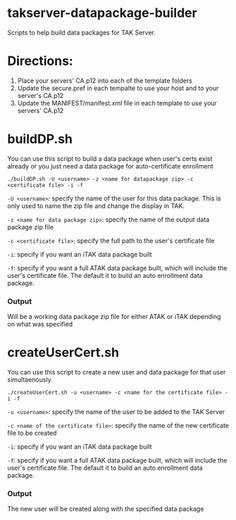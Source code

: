 # takserver-datapackage-builder
Scripts to help build data packages for TAK Server.

# Directions:
1. Place your servers' CA.p12 into each of the template folders
2. Update the secure.pref in each tempalte to use your host and to your server's CA.p12
3. Update the MANIFEST/manifest.xml file in each template to use your servers' CA.p12

# buildDP.sh
You can use this script to build a data package when user's certs exist already or you just need a data package for auto-certificate enrollment

`./buildDP.sh -U <username> -z <name for datapackage zip> -c <certificate file> -i -f`

`-U <username>`: specify the name of the user for this data package.  This is only used to name the zip file and change the display in TAK.  

`-z <name for data package zip>`: specify the name of the output data package zip file

`-c <certificate file>`: specify the full path to the user's certificate file

`-i`: specify if you want an iTAK data package built

`-f`: specify if you want a full ATAK data package built, which will include the user's certificate file.  The default it to build an auto enrollment data package.

### Output
Will be a working data package zip file for either ATAK or iTAK depending on what was specified

# createUserCert.sh
You can use this script to create a new user and data package for that user simultaenously.

`./createUserCert.sh -u <username> -c <name for the certificate file> -i -f`

`-u <username>`: specify the name of the user to be added to the TAK Server 

`-c <name of the certificate file>`: specify the name of the new certificate file to be created

`-i`: specify if you want an iTAK data package built

`-f`: specify if you want a full ATAK data package built, which will include the user's certificate file.  The default it to build an auto enrollment data package.

### Output
The new user will be created along with the specified data package


